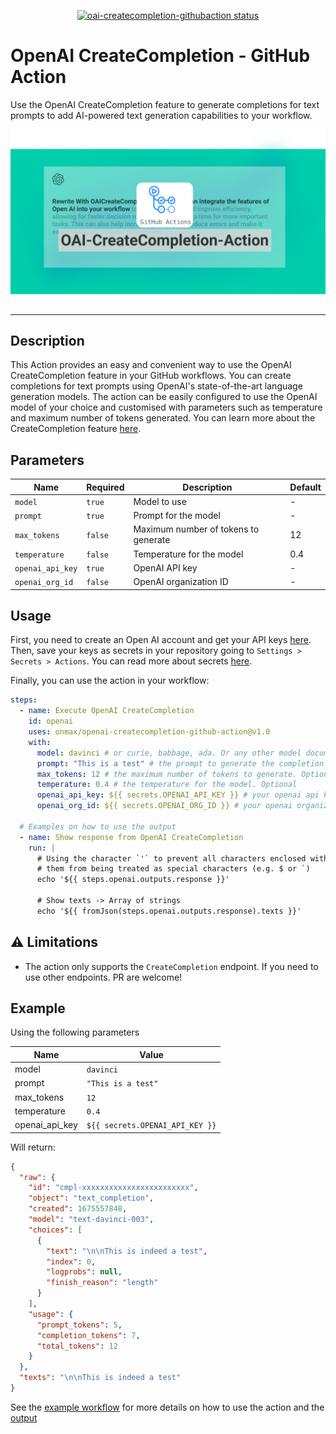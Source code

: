 <p align="center">
  <a href="https://github.com/onmax/oai-createcompletion-githubaction/actions"><img alt="oai-createcompletion-githubaction status" src="https://github.com/onmax/oai-createcompletion-githubaction/actions/workflows/test.yml/badge.svg"></a>
</p>

# OpenAI CreateCompletion - GitHub Action

Use the OpenAI CreateCompletion feature to generate completions for text prompts to add AI-powered text generation capabilities to your workflow.

![Issue Form Parser](./oai-createcompletion-githubaction-cover.png)

---

## Description

This Action provides an easy and convenient way to use the OpenAI CreateCompletion feature in your GitHub workflows. You can create completions for text prompts using OpenAI's state-of-the-art language generation models. The action can be easily configured to use the OpenAI model of your choice and customised with parameters such as temperature and maximum number of tokens generated. You can learn more about the CreateCompletion feature [here](https://beta.openai.com/docs/api-reference/completions/create).

## Parameters

| Name | Required | Description | Default | 
| ------------- | ------------- | ------------- | ------------- |
| `model` | `true` | Model to use | - |
| `prompt` | `true` | Prompt for the model | - |
| `max_tokens` | `false` | Maximum number of tokens to generate | 12 |
| `temperature` | `false` | Temperature for the model | 0.4 |
| `openai_api_key` | `true` | OpenAI API key | - |
| `openai_org_id` | `false` | OpenAI organization ID | - |

## Usage

First, you need to create an Open AI account and get your API keys [here](https://platform.openai.com/account/api-keys). Then, save your keys as secrets in your repository going to `Settings > Secrets > Actions`. You can read more about secrets [here](https://docs.github.com/en/actions/reference/encrypted-secrets).

Finally, you can use the action in your workflow:

```yaml
steps:
  - name: Execute OpenAI CreateCompletion
    id: openai
    uses: onmax/openai-createcompletion-github-action@v1.0
    with:
      model: davinci # or curie, babbage, ada. Or any other model documented in the openai docs
      prompt: "This is a test" # the prompt to generate the completion
      max_tokens: 12 # the maximum number of tokens to generate. Optional
      temperature: 0.4 # the temperature for the model. Optional
      openai_api_key: ${{ secrets.OPENAI_API_KEY }} # your openai api key
      openai_org_id: ${{ secrets.OPENAI_ORG_ID }} # your openai organization id. Optional

  # Examples on how to use the output
  - name: Show response from OpenAI CreateCompletion
    run: |
      # Using the character `'` to prevent all characters enclosed within
      # them from being treated as special characters (e.g. $ or `)
      echo '${{ steps.openai.outputs.response }}'

      # Show texts -> Array of strings
      echo '${{ fromJson(steps.openai.outputs.response).texts }}'
```

## ⚠️ Limitations

- The action only supports the `CreateCompletion` endpoint. If you need to use other endpoints. PR are welcome!

## Example

Using the following parameters

| Name | Value |
| ------------- | ------------- |
| model | `davinci` |
| prompt | `"This is a test"` |
| max_tokens | `12` |
| temperature | `0.4` |
| openai_api_key | `${{ secrets.OPENAI_API_KEY }}` |

Will return:

```json
{
  "raw": {
    "id": "cmpl-xxxxxxxxxxxxxxxxxxxxxxxx",
    "object": "text_completion",
    "created": 1675557848,
    "model": "text-davinci-003",
    "choices": [
      {
        "text": "\n\nThis is indeed a test",
        "index": 0,
        "logprobs": null,
        "finish_reason": "length"
      }
    ],
    "usage": {
      "prompt_tokens": 5,
      "completion_tokens": 7,
      "total_tokens": 12
    }
  },
  "texts": "\n\nThis is indeed a test"
}
```

See the [example workflow](./.github/workflows/test.yml) for more details on how to use the action and the [output](https://github.com/onmax/oai-createcompletion-githubaction/actions/runs/4110827051/jobs/7094012603#step:5:4)
